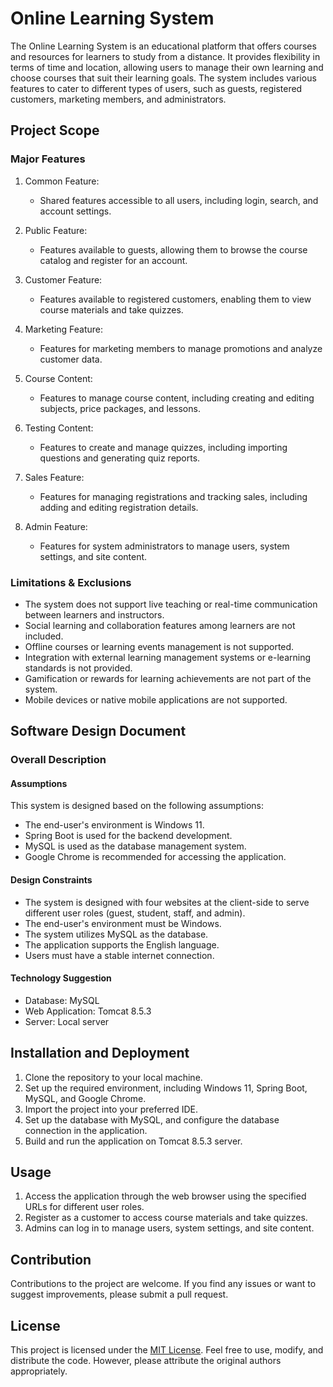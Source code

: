 # Online Learning System

The Online Learning System is an educational platform that offers courses and resources for learners to study from a distance. It provides flexibility in terms of time and location, allowing users to manage their own learning and choose courses that suit their learning goals. The system includes various features to cater to different types of users, such as guests, registered customers, marketing members, and administrators.

## Project Scope

### Major Features

1. Common Feature:
   - Shared features accessible to all users, including login, search, and account settings.

2. Public Feature:
   - Features available to guests, allowing them to browse the course catalog and register for an account.

3. Customer Feature:
   - Features available to registered customers, enabling them to view course materials and take quizzes.

4. Marketing Feature:
   - Features for marketing members to manage promotions and analyze customer data.

5. Course Content:
   - Features to manage course content, including creating and editing subjects, price packages, and lessons.

6. Testing Content:
   - Features to create and manage quizzes, including importing questions and generating quiz reports.

7. Sales Feature:
   - Features for managing registrations and tracking sales, including adding and editing registration details.

8. Admin Feature:
   - Features for system administrators to manage users, system settings, and site content.

### Limitations & Exclusions

- The system does not support live teaching or real-time communication between learners and instructors.
- Social learning and collaboration features among learners are not included.
- Offline courses or learning events management is not supported.
- Integration with external learning management systems or e-learning standards is not provided.
- Gamification or rewards for learning achievements are not part of the system.
- Mobile devices or native mobile applications are not supported.

## Software Design Document

### Overall Description

#### Assumptions

This system is designed based on the following assumptions:
- The end-user's environment is Windows 11.
- Spring Boot is used for the backend development.
- MySQL is used as the database management system.
- Google Chrome is recommended for accessing the application.

#### Design Constraints

- The system is designed with four websites at the client-side to serve different user roles (guest, student, staff, and admin).
- The end-user's environment must be Windows.
- The system utilizes MySQL as the database.
- The application supports the English language.
- Users must have a stable internet connection.

#### Technology Suggestion

- Database: MySQL
- Web Application: Tomcat 8.5.3
- Server: Local server

## Installation and Deployment

1. Clone the repository to your local machine.
2. Set up the required environment, including Windows 11, Spring Boot, MySQL, and Google Chrome.
3. Import the project into your preferred IDE.
4. Set up the database with MySQL, and configure the database connection in the application.
5. Build and run the application on Tomcat 8.5.3 server.

## Usage

1. Access the application through the web browser using the specified URLs for different user roles.
2. Register as a customer to access course materials and take quizzes.
3. Admins can log in to manage users, system settings, and site content.

## Contribution

Contributions to the project are welcome. If you find any issues or want to suggest improvements, please submit a pull request.

## License

This project is licensed under the [MIT License](LICENSE). Feel free to use, modify, and distribute the code. However, please attribute the original authors appropriately.

